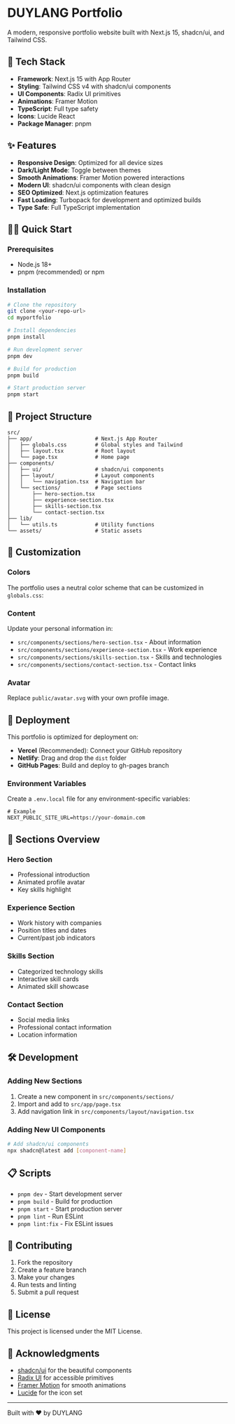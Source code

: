 # DUYLANG Portfolio

A modern, responsive portfolio website built with Next.js 15, shadcn/ui, and Tailwind CSS.

## 🚀 Tech Stack

- **Framework**: Next.js 15 with App Router
- **Styling**: Tailwind CSS v4 with shadcn/ui components
- **UI Components**: Radix UI primitives
- **Animations**: Framer Motion
- **TypeScript**: Full type safety
- **Icons**: Lucide React
- **Package Manager**: pnpm

## ✨ Features

- **Responsive Design**: Optimized for all device sizes
- **Dark/Light Mode**: Toggle between themes
- **Smooth Animations**: Framer Motion powered interactions
- **Modern UI**: shadcn/ui components with clean design
- **SEO Optimized**: Next.js optimization features
- **Fast Loading**: Turbopack for development and optimized builds
- **Type Safe**: Full TypeScript implementation

## 🏃‍♂️ Quick Start

### Prerequisites

- Node.js 18+
- pnpm (recommended) or npm

### Installation

```bash
# Clone the repository
git clone <your-repo-url>
cd myportfolio

# Install dependencies
pnpm install

# Run development server
pnpm dev

# Build for production
pnpm build

# Start production server
pnpm start
```

## 📁 Project Structure

```
src/
├── app/                    # Next.js App Router
│   ├── globals.css         # Global styles and Tailwind
│   ├── layout.tsx          # Root layout
│   └── page.tsx            # Home page
├── components/
│   ├── ui/                 # shadcn/ui components
│   ├── layout/             # Layout components
│   │   └── navigation.tsx  # Navigation bar
│   └── sections/           # Page sections
│       ├── hero-section.tsx
│       ├── experience-section.tsx
│       ├── skills-section.tsx
│       └── contact-section.tsx
├── lib/
│   └── utils.ts            # Utility functions
└── assets/                 # Static assets
```

## 🎨 Customization

### Colors

The portfolio uses a neutral color scheme that can be customized in `globals.css`:

### Content

Update your personal information in:

- `src/components/sections/hero-section.tsx` - About information
- `src/components/sections/experience-section.tsx` - Work experience
- `src/components/sections/skills-section.tsx` - Skills and technologies
- `src/components/sections/contact-section.tsx` - Contact links

### Avatar

Replace `public/avatar.svg` with your own profile image.

## 🚀 Deployment

This portfolio is optimized for deployment on:

- **Vercel** (Recommended): Connect your GitHub repository
- **Netlify**: Drag and drop the `dist` folder
- **GitHub Pages**: Build and deploy to gh-pages branch

### Environment Variables

Create a `.env.local` file for any environment-specific variables:

```env
# Example
NEXT_PUBLIC_SITE_URL=https://your-domain.com
```

## 📱 Sections Overview

### Hero Section

- Professional introduction
- Animated profile avatar
- Key skills highlight

### Experience Section

- Work history with companies
- Position titles and dates
- Current/past job indicators

### Skills Section

- Categorized technology skills
- Interactive skill cards
- Animated skill showcase

### Contact Section

- Social media links
- Professional contact information
- Location information

## 🛠 Development

### Adding New Sections

1. Create a new component in `src/components/sections/`
2. Import and add to `src/app/page.tsx`
3. Add navigation link in `src/components/layout/navigation.tsx`

### Adding New UI Components

```bash
# Add shadcn/ui components
npx shadcn@latest add [component-name]
```

## 📋 Scripts

- `pnpm dev` - Start development server
- `pnpm build` - Build for production
- `pnpm start` - Start production server
- `pnpm lint` - Run ESLint
- `pnpm lint:fix` - Fix ESLint issues

## 🤝 Contributing

1. Fork the repository
2. Create a feature branch
3. Make your changes
4. Run tests and linting
5. Submit a pull request

## 📄 License

This project is licensed under the MIT License.

## 🙏 Acknowledgments

- [shadcn/ui](https://ui.shadcn.com/) for the beautiful components
- [Radix UI](https://www.radix-ui.com/) for accessible primitives
- [Framer Motion](https://www.framer.com/motion/) for smooth animations
- [Lucide](https://lucide.dev/) for the icon set

---

Built with ❤️ by DUYLANG
